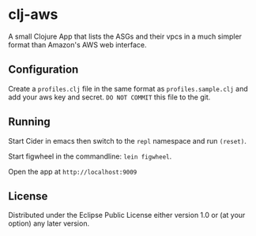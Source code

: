 # clj-aws

A small Clojure App that lists the ASGs and their vpcs in a much simpler format than Amazon's
AWS web interface.

## Configuration
Create a `profiles.clj` file in the same format as `profiles.sample.clj` and add
your aws key and secret. `DO NOT COMMIT` this file to the git.

## Running
Start Cider in emacs then switch to the `repl` namespace and run `(reset)`.

Start figwheel in the commandline: `lein figwheel`.

Open the app at `http://localhost:9009`



## License
Distributed under the Eclipse Public License either version 1.0 or (at
your option) any later version.
